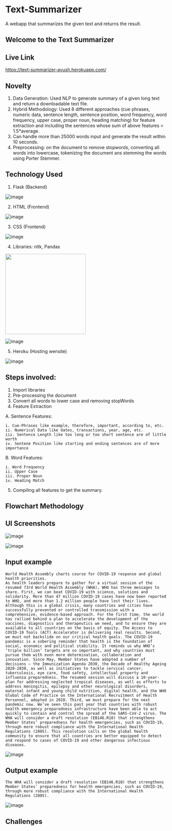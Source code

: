 # Text-Summarizer
A webapp that summarizes the given text and returns the result.

## Welcome to the Text Summarizer

## Live Link

https://text-summarizer-ayush.herokuapp.com/


## Novelty

1. Data Generation: Used NLP to generate summary of a given long text and return a downloadable text file.
2. Hybrid Methodology: Used 8 different approaches (cue phrases, numeric data, sentence length, sentence position, word frequency, word frequency, upper case, proper noun, heading matching) for feature extraction and including the sentences whose sum of above features > 1.5*average.
3. Can handle more than 25000 words input and generate the result within 10 seconds.
4. Preprocessing: on the document to remove stopwords, converting all words into lowercase, tokenizing the document ans stemming the words using Porter Stemmer.

## Technology Used

1. Flask (Backend) 

![image](https://user-images.githubusercontent.com/42894689/133317407-dc868f47-fbcb-4799-be73-b25313e65b0d.png)

2. HTML (Frontend)  

![image](https://user-images.githubusercontent.com/42894689/133317464-d798e31b-8622-46be-909c-a264e34b7d31.png)

3. CSS (Frontend) 

![image](https://user-images.githubusercontent.com/42894689/133317498-05875c94-9f66-47c4-b2d3-bc5a09d1361b.png)

4. Libraries: nltk, Pandas

<img src="https://user-images.githubusercontent.com/42894689/134191189-67b97351-6107-44ce-a9c7-470e76cdf439.png" width=250px>

![image](https://user-images.githubusercontent.com/42894689/134191138-fd2b9206-827a-4392-9dcf-db3f43f992a2.png)


5. Heroku (Hosting wensite)

![image](https://user-images.githubusercontent.com/42894689/133317602-42753fcb-f12e-45b5-8983-715964902754.png)


## Steps involved:

1. Import libraries
2. Pre-processing the document
3. Convert all words to lower case and removing stopWords
4. Feature Extraction

  A. Sentence Features:

    i. Cue-Phrases like example, therefore, important, according to, etc.
    ii. Numerical Data like dates, transactions, year, age, etc.
    iii. Sentence Length like too long or too short sentence are of little worth
    iv. Sentene Position like starting and ending sentences are of more importance
  
  B. Word Features:
  
    i. Word Frequency
    ii. Upper Case
    iii. Proper Noun
    iv. Heading Match
  
5. Compiling all features to get the summary.

## Flowchart Methodology

## UI Screenshots

![image](https://user-images.githubusercontent.com/42894689/134193094-a99d02a5-daab-4f74-a52f-b5b711736411.png)

![image](https://user-images.githubusercontent.com/42894689/134193192-f3d985d6-55cb-4bbb-a4e9-f470932efe81.png)

## Input example

```
World Health Assembly charts course for COVID-19 response and global health priorities.
As health leaders prepare to gather for a virtual session of the resumed 73rd World Health Assembly (WHA), WHO has three messages to share. First, we can beat COVID-19 with science, solutions and solidarity. More than 47 million COVID-19 cases have now been reported to WHO, and more than 1.2 million people have lost their lives. Although this is a global crisis, many countries and cities have successfully prevented or controlled transmission with a comprehensive, evidence-based approach. For the first time, the world has rallied behind a plan to accelerate the development of the vaccines, diagnostics and therapeutics we need, and to ensure they are available to all countries on the basis of equity. The Access to COVID-19 Tools (ACT) Accelerator is delivering real results. Second, we must not backslide on our critical health goals. The COVID-19 pandemic is a sobering reminder that health is the foundation of social, economic and political stability. It reminds us why WHO’s ‘triple billion’ targets are so important, and why countries must pursue them with even more determination, collaboration and innovation. Since May, Member States have adopted a number of decisions – the Immunization Agenda 2030, the Decade of Healthy Ageing 2020-2030, as well as initiatives to tackle cervical cancer, tuberculosis, eye care, food safety, intellectual property and influenza preparedness. The resumed session will discuss a 10-year-plan for addressing neglected tropical diseases, as well as efforts to address meningitis, epilepsy and other neurological disorders, maternal infant and young child nutrition, digital health, and the WHO Global Code of Practice on the International Recruitment of Health Personnel, adopted in 2010. Third, we must prepare for the next pandemic now. We’ve seen this past year that countries with robust health emergency preparedness infrastructure have been able to act quickly to contain and control the spread of the SARS-CoV-2 virus. The WHA will consider a draft resolution (EB146.R10) that strengthens Member States’ preparedness for health emergencies, such as COVID-19, through more robust compliance with the International Health Regulations (2005). This resolution calls on the global health community to ensure that all countries are better equipped to detect and respond to cases of COVID-19 and other dangerous infectious diseases.
```
![image](https://user-images.githubusercontent.com/42894689/134231752-c670bb1c-184e-497b-aeb6-f79392d759e9.png)

## Output example

```
The WHA will consider a draft resolution (EB146.R10) that strengthens Member States’ preparedness for health emergencies, such as COVID-19, through more robust compliance with the International Health Regulations (2005).
```
![image](https://user-images.githubusercontent.com/42894689/134231941-fe9f7591-8b01-411c-ba4f-48971ca4a096.png)


## Challenges

